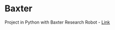 # Baxter
Project in Python with Baxter Research Robot - [Link](http://sdk.rethinkrobotics.com/wiki/Main_Page)
